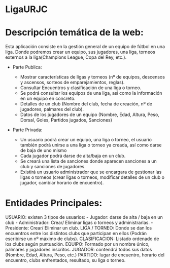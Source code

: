 # LigaURJC

# Descripción temática de la web:
Esta aplicación consiste en la gestión general de un equipo de fútbol en una liga. Donde podremos crear un equipo, sus jugadores, una liga, torneos externos a la liga(Champions League, Copa del Rey, etc.).

- Parte Publica: 
  -	Mostrar características de ligas y torneos (nº de equipos, descensos y ascensos, sorteos de emparejamientos, reglas).
  -	Consultar Encuentros y clasificación de una liga o torneo.
  -	Se podrá consultar los equipos de una liga, así como la información en un equipo en concreto.
  -	Detalles de un club (Nombre del club, fecha de creación, nº de jugadores, palmares del club).
  -	Datos de los jugadores de un equipo (Nombre, Edad, Altura, Peso, Dorsal, Goles, Partidos jugados, Sanciones)

- Parte Privada:
  -	Un usuario podrá crear un equipo, una liga o torneo, el usuario también podrá unirse a una liga o torneo ya creada, así como darse de baja de uno mismo 
  -	Cada jugador podrá darse de alta/baja en un club.
  -	Se creará una lista de sanciones donde aparecen sanciones a un club y sanciones de jugadores.
  -	Existirá un usuario administrador que se encargara de gestionar las ligas o torneos (crear ligas o torneos, modificar detalles de un club o jugador, cambiar horario de encuentro).

# Entidades Principales:
  USUARIO: existen 3 tipos de usuarios:
    -	Jugador: darse de alta / baja en un club
    -	Administrador: Crear/ Eliminar ligas o torneos y administrarlas. 
    -	Presidente: Crear/ Eliminar un club.
  LIGA / TORNEO: Donde se dan los encuentros entre los distintos clubs que participan en ellos (Podrán escribirse un nº máximo de clubs).
  CLASIFICACION: Listado ordenado de los clubs según puntuación.
  EQUIPO: Formado por un nombre único, palmares y jugadores inscritos.
  JUGADOR: contendrá todos sus datos (Nombre, Edad, Altura, Peso, etc.)
  PARTIDO: lugar de encuentro, horario del encuentro, clubs enfrentados, resultado, su liga o torneo. 
